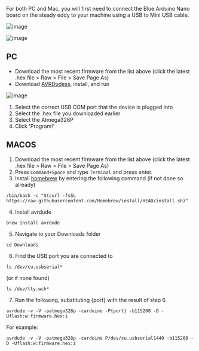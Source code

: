 For both PC and Mac, you will first need to connect the Blue Arduino Nano board on the steady eddy to your machine using a USB to Mini USB cable.

![image](https://user-images.githubusercontent.com/3416626/152965003-2f0deaf7-17a4-44ff-8d35-319711aeaac9.png)

![image](https://user-images.githubusercontent.com/3416626/152965080-9db6f37e-4e00-4f84-a4f4-3fe298a80c72.png)


## PC

* Download the most recent firmware from the list above (click the latest .hex file > Raw > File > Save Page As)
* Download <a href='https://blog.zakkemble.net/download/AVRDUDESS-2.13-setup.exe'>AVRDudess</a>, install, and run

![image](https://user-images.githubusercontent.com/3416626/152965770-be110290-8501-4cf1-9f3d-a3a4907ce92a.png)

1. Select the correct USB COM port that the device is plugged into
2. Select the .hex file you downloaded earlier
3. Select the Atmega328P
4. Click 'Program!'


## MACOS

1. Download the most recent firmware from the list above (click the latest .hex file > Raw > File > Save Page As)
2. Press `Command+Space` and type `Terminal` and press enter.
3. Install <a href='https://brew.sh/'>homebrew</a> by entering the following command (if not done so already)
```
/bin/bash -c "$(curl -fsSL https://raw.githubusercontent.com/Homebrew/install/HEAD/install.sh)"
```
4. Install avrdude
```
brew install avrdude
```
5. Navigate to your Downloads folder
```
cd Downloads
```
6. Find the USB port you are connected to
```
ls /dev/cu.usbserial*
```
(or if none found)
```
ls /dev/tty.wch*
```
7. Run the following, substituting {port} with the result of step 6
```
avrdude -v -V -patmega328p -carduino -P{port} -b115200 -D -Uflash:w:firmware.hex:i
```
For example:
```
avrdude -v -V -patmega328p -carduino P/dev/cu.usbserial1440 -b115200 -D -Uflash:w:firmware.hex:i
```


